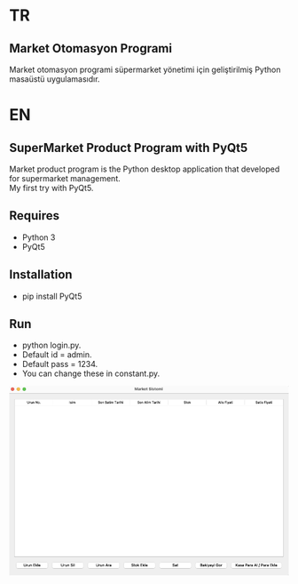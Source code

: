 # TR 
## Market Otomasyon Programi
Market otomasyon programi süpermarket yönetimi için geliştirilmiş Python masaüstü uygulamasıdır.  


# EN
## SuperMarket Product Program with PyQt5
Market product program is the Python desktop application that developed for supermarket management.  
My first try with PyQt5. 

## Requires
- Python 3 
- PyQt5 

## Installation
- pip install PyQt5 

## Run
- python login.py.   
- Default id = admin.  
- Default pass = 1234.  
- You can change these in constant.py.  

![alt text](https://github.com/mkemalgokce/SuperMarket-Program-with-PyQt5/blob/main/image.png)

